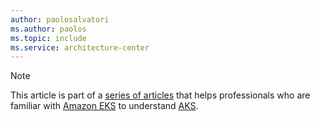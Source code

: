 ```yaml
---
author: paolosalvatori
ms.author: paolos
ms.topic: include
ms.service: architecture-center
---
```


> [!NOTE]
> This article is part of a [series of articles](../index.md) that helps professionals who are familiar with [Amazon EKS](https://aws.amazon.com/eks) to understand [AKS](https://azure.microsoft.com/products/kubernetes-service).

